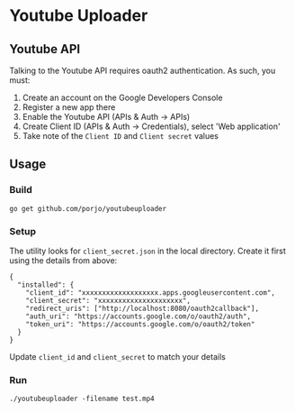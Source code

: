 # Youtube Uploader

## Youtube API

Talking to the Youtube API requires oauth2 authentication. As such, you must:

1. Create an account on the Google Developers Console
1. Register a new app there
1. Enable the Youtube API (APIs & Auth -> APIs)
1. Create Client ID (APIs & Auth -> Credentials), select 'Web application'
1. Take note of the `Client ID` and `Client secret` values

## Usage

### Build

`go get github.com/porjo/youtubeuploader`

### Setup

The utility looks for `client_secret.json` in the local directory. Create it first using the details from above:

```
{
  "installed": {
    "client_id": "xxxxxxxxxxxxxxxxxxx.apps.googleusercontent.com",
    "client_secret": "xxxxxxxxxxxxxxxxxxxxx",
    "redirect_uris": ["http://localhost:8080/oauth2callback"],
    "auth_uri": "https://accounts.google.com/o/oauth2/auth",
    "token_uri": "https://accounts.google.com/o/oauth2/token"
  }
}
```

Update `client_id` and `client_secret` to match your details

### Run

```
./youtubeuploader -filename test.mp4
```
